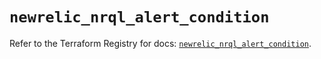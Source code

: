 # `newrelic_nrql_alert_condition`

Refer to the Terraform Registry for docs: [`newrelic_nrql_alert_condition`](https://registry.terraform.io/providers/newrelic/newrelic/3.40.1/docs/resources/nrql_alert_condition).
